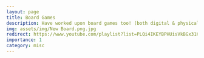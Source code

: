 ```yaml
---
layout: page
title: Board Games
description: Have worked upon board games too! (both digital & physical)
img: assets/img/New Board.png.jpg
redirect: https://www.youtube.com/playlist?list=PLQi4IKEYBPHUisVkBGx31KaW5VgUB64z2
importance: 1
category: misc
---
```

